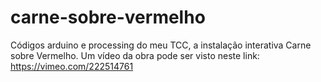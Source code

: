 # carne-sobre-vermelho
Códigos arduino e processing do meu TCC, a instalação interativa Carne sobre Vermelho. Um vídeo da obra pode ser visto neste link: https://vimeo.com/222514761
